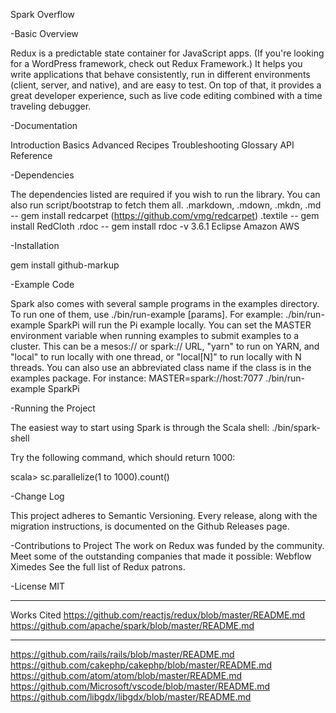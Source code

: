 Spark Overflow 

-Basic Overview 

Redux is a predictable state container for JavaScript apps.
(If you're looking for a WordPress framework, check out Redux Framework.)
It helps you write applications that behave consistently, run in different environments (client, server, and native), and are easy to test. On top of that, it provides a great developer experience, such as live code editing combined with a time traveling debugger.

-Documentation

Introduction
Basics
Advanced
Recipes
Troubleshooting
Glossary
API Reference


-Dependencies 

The dependencies listed are required if you wish to run the library. You can also run script/bootstrap to fetch them all.
.markdown, .mdown, .mkdn, .md -- gem install redcarpet (https://github.com/vmg/redcarpet)
.textile -- gem install RedCloth
.rdoc -- gem install rdoc -v 3.6.1
Eclipse 
Amazon AWS  


-Installation 


gem install github-markup


-Example Code



Spark also comes with several sample programs in the examples directory. To run one of them, use ./bin/run-example <class> [params]. For example:
./bin/run-example SparkPi will run the Pi example locally.
You can set the MASTER environment variable when running examples to submit examples to a cluster. This can be a mesos:// or spark:// URL, "yarn" to run on YARN, and "local" to run locally with one thread, or "local[N]" to run locally with N threads. You can also use an abbreviated class name if the class is in the examples package. For instance:
MASTER=spark://host:7077 ./bin/run-example SparkPi



-Running the Project


The easiest way to start using Spark is through the Scala shell:
./bin/spark-shell


Try the following command, which should return 1000:


scala> sc.parallelize(1 to 1000).count()

-Change Log


This project adheres to Semantic Versioning.
Every release, along with the migration instructions, is documented on the Github Releases page.


-Contributions to Project 
The work on Redux was funded by the community.
Meet some of the outstanding companies that made it possible:
Webflow
Ximedes
See the full list of Redux patrons.

-License
MIT







----------------------------------------------------------------------------------------------------------------------------------------------------------------------------------------------------------------------------------------------------------------------------------


Works Cited
https://github.com/reactjs/redux/blob/master/README.md
https://github.com/apache/spark/blob/master/README.md


______________________________________________________________________________
https://github.com/rails/rails/blob/master/README.md
https://github.com/cakephp/cakephp/blob/master/README.md
https://github.com/atom/atom/blob/master/README.md
https://github.com/Microsoft/vscode/blob/master/README.md
https://github.com/libgdx/libgdx/blob/master/README.md




